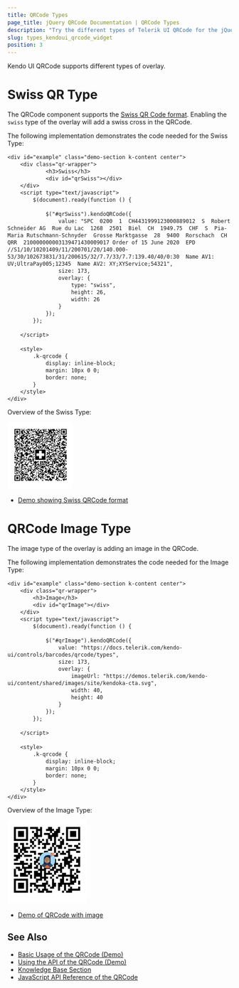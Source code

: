 ```yaml
---
title: QRCode Types
page_title: jQuery QRCode Documentation | QRCode Types
description: "Try the different types of Telerik UI QRCode for the jQuery"
slug: types_kendoui_qrcode_widget
position: 3
---
```


Kendo UI QRCode supports different types of overlay.

# Swiss QR Type

The QRCode component supports the [Swiss QR Code format](https://blog.xsuite.com/en/swiss-qr-code). Enabling the `swiss` type of the overlay will add a swiss cross in the QRCode.

The following implementation demonstrates the code needed for the Swiss Type:

```
<div id="example" class="demo-section k-content center">
    <div class="qr-wrapper">
            <h3>Swiss</h3>
            <div id="qrSwiss"></div>
    </div>
    <script type="text/javascript">
        $(document).ready(function () {

            $("#qrSwiss").kendoQRCode({
                value: "SPC  0200  1  CH4431999123000889012  S  Robert Schneider AG  Rue du Lac  1268  2501  Biel  CH  1949.75  CHF  S  Pia-Maria Rutschmann-Schnyder  Grosse Marktgasse  28  9400  Rorschach  CH  QRR  210000000003139471430009017 Order of 15 June 2020  EPD  //S1/10/10201409/11/200701/20/140.000-53/30/102673831/31/200615/32/7.7/33/7.7:139.40/40/0:30  Name AV1: UV;UltraPay005;12345  Name AV2: XY;XYService;54321",
                size: 173,
                overlay: {
                    type: "swiss",
                    height: 26,
                    width: 26
                }
            });
        });

    </script>

    <style>
        .k-qrcode {
            display: inline-block;
            margin: 10px 0 0;
            border: none;
        }
    </style>
</div>

```
Overview of the Swiss Type:

![Swiss Type](images/swissType.png)

* [Demo showing Swiss QRCode format](https://demos.telerik.com/kendo-ui/qrcode/swiss)

# QRCode Image Type

The image type of the overlay is adding an image in the QRCode.

The following implementation demonstrates the code needed for the Image Type:

```
<div id="example" class="demo-section k-content center">
    <div class="qr-wrapper">
        <h3>Image</h3>
        <div id="qrImage"></div>
    </div>
    <script type="text/javascript">
        $(document).ready(function () {

            $("#qrImage").kendoQRCode({
                value: "https://docs.telerik.com/kendo-ui/controls/barcodes/qrcode/types",
                size: 173,
                overlay: {
                    imageUrl: "https://demos.telerik.com/kendo-ui/content/shared/images/site/kendoka-cta.svg",
                    width: 40,
                    height: 40
                }
            });
        });

    </script>

    <style>
        .k-qrcode {
            display: inline-block;
            margin: 10px 0 0;
            border: none;
        }
    </style>
</div>

```
Overview of the Image Type:

![Image Type](images/imageType.png)

* [Demo of QRCode with image](https://demos.telerik.com/kendo-ui/qrcode/image)

## See Also

* [Basic Usage of the QRCode (Demo)](https://demos.telerik.com/kendo-ui/qrcode/index)
* [Using the API of the QRCode (Demo)](https://demos.telerik.com/kendo-ui/qrcode/api)
* [Knowledge Base Section](/knowledge-base)
* [JavaScript API Reference of the QRCode](/api/javascript/dataviz/ui/qrcode)
